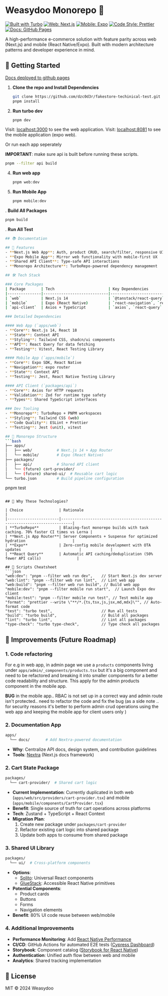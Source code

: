 # Weasydoo Monorepo 🚀

[![Built with Turbo](https://img.shields.io/badge/Built%20with-TurboRepo-5C47FF?style=flat)](https://turbo.build)
[![Web: Next.js](https://img.shields.io/badge/Web-Next.js-000000?logo=next.js)](https://nextjs.org)
[![Mobile: Expo](https://img.shields.io/badge/Mobile-Expo-4630EB?logo=expo)](https://expo.dev)
[![Code Style: Prettier](https://img.shields.io/badge/Code%20Style-Prettier-ff69b4?logo=prettier)](https://prettier.io)
[![Docs: GitHub Pages](https://img.shields.io/badge/Docs-GitHub%20Pages-222222?logo=github)](https://your-org.github.io/weasydoo)

A high-performance e-commerce solution with feature parity across web (Next.js) and mobile (React Native/Expo). Built with modern architecture patterns and developer experience in mind.


## 🚀 Getting Started
[Docs deployed to github pages](https://dzc0d3r.github.io/fakestore-techinical-test/)

1. **Clone the repo and Install Dependencies**
   ```bash
   git clone https://github.com/dzc0d3r/fakestore-techinical-test.git
   pnpm install
   ```

3. **Run turbo dev**
   ```bash
   pnpm dev
   ```

Visit: [localhost:3000](http://localhost:3000) to see the web application.
Visit: [localhost:8081](http://localhost:8081) to see the mobile application (expo web).

Or run each app seperately

**IMPORTANT**: make sure api is built before running these scripts.
   ```bash
   pnpm --filter api build
   ```
4. **Run web app**
   ```bash
   pnpm web:dev
   ```
5. **Run Mobile App**
   ```bash
   pnpm mobile:dev
   ```

. **Build All Packages**
   ```bash
   pnpm build
   ```
. **Run All Test**
   ```bash
## 📚 Documentation

## 🌟 Features
- **Next.js Web App**: Auth, product CRUD, search/filter, responsive UI
- **Expo Mobile App**: Mirror web functionality with mobile-first UX
- **Shared API Client**: Type-safe API interactions
- **Monorepo Architecture**: TurboRepo-powered dependency management

## 🛠 Tech Stack

### Core Packages
| Package       | Tech                        | Key Dependencies                          |
|---------------|-----------------------------|-------------------------------------------|
| `web`         | Next.js 14                  | `@tanstack/react-query`, `shadcn/ui` ..etc |
| `mobile`      | Expo (React Native)         | `react-navigation`, `react-native-paper`, ..etc |
| `api-client`  | Axios + TypeScript          | `axios`, `react-query` ..etc     |

### Detailed Dependencies

#### Web App (`apps/web`)
- **Core**: Next.js 14, React 18
- **State**: Context API 
- **Styling**: Tailwind CSS, shadcn/ui components
- **API**: React Query for data fetching
- **Testing**: Vitest, React Testing Library

#### Mobile App (`apps/mobile`)
- **Core**: Expo SDK, React Native
- **Navigation**: expo router
- **State**: Context API
- **Testing**: Jest, React Native Testing Library

#### API Client (`packages/api`)
- **Core**: Axios for HTTP requests
- **Validation**: Zod for runtime type safety
- **Types**: Shared TypeScript interfaces

### Dev Tooling
- **Monorepo**: TurboRepo + PNPM workspaces
- **Styling**: Tailwind CSS (web)
- **Code Quality**: ESLint + Prettier
- **Testing**: Jest (unit), vitest

## 📂 Monorepo Structure
```bash
├── apps/
│   ├── web/           # Next.js 14 + App Router
│   └── mobile/        # Expo (React Native)
├── packages/
│   ├── api/           # Shared API client
│   └── (future) cart-provider/
│   └── (future) shared-ui/  # Reusable cart logic
└── turbo.json         # Build pipeline configuration
```


   pnpm test
   ```

## 🤔 Why These Technologies?

| Choice                | Rationale                                                                 |
|-----------------------|---------------------------------------------------------------------------|
| **TurboRepo**         | Blazing-fast monorepo builds with task caching. 70% faster CI times vs Lerna |
| **Next.js App Router**| Server Components + Suspense for optimized hydration                     |
| **Expo**              | Zero-config mobile development with OTA updates                          |             |
| **React Query**       | Automatic API caching/deduplication (50% fewer API calls)                |

## 🔧 Scripts Cheatsheet
```json
"web:dev": "pnpm --filter web run dev",    // Start Next.js dev server
"web:lint": "pnpm --filter web run lint",  // Lint web app
"web:build": "pnpm --filter web run build", // Build web app
"mobile:dev": "pnpm --filter mobile run start",  // Launch Expo dev client
"mobile:test": "pnpm --filter mobile run test", // Test mobile app
"format": "prettier --write \"**/*.{ts,tsx,js,jsx,md,mdx}\"", // Auto-format code
"test": "turbo test",                      // Run all tests
"build": "turbo build",                    // Build all packages
"lint": "turbo lint",                      // Lint all packages
"type-check": "turbo type-check",          // Type check all packages
```

## 🚧 Improvements (Future Roadmap)
### 1. Code refactoring
For e.g in web app, in admin page we use a `products` components living under `apps/admin/_components/products.tsx` but it's a big component and need to be refactored and breaking it into smaller components for a better code readability and structure.
This apply for the admin products component in the mobile app.

**BUG** in the mobile app.. RBAC is not set up in a correct way and admin route isn't protected.. need to refactor the code and fix the bug
(as a side note .. for security reasons it's better to perform admin crud operations using the web app and keeping the mobile app for client users only )

### 2. Documentation App
```bash
apps/
  └── docs/       # Add Nextra-powered documentation
```
- **Why**: Centralize API docs, design system, and contribution guidelines
- **Tools**: [Nextra](https://nextra.site) (Next.js docs framework)

### 2. Cart State Package
```bash
packages/
  └── cart-provider/  # Shared cart logic
```
- **Current Implementation**: Currently duplicated in both web (`apps/web/src/providers/cart-provider.tsx`) and mobile (`apps/mobile/components/CartProvider.tsx`)
- **Benefit**: Single source of truth for cart operations across platforms
- **Tech**: Zustand + TypeScript + React Context
- **Migration Plan**: 
  1. Create new package under `packages/cart-provider`
  2. Refactor existing cart logic into shared package
  3. Update both apps to consume from shared package

### 3. Shared UI Library
```bash
packages/
  └── ui/  # Cross-platform components
```
- **Options**:
  - [Solito](https://solito.dev): Universal React components
  - [GlueStack](https://ui.gluestack.io): Accessible React Native primitives
- **Potential Components**:
  - Product cards
  - Buttons
  - Forms
  - Navigation elements
- **Benefit**: 80% UI code reuse between web/mobile

### 4. Additional Improvements
- **Performance Monitoring**: Add [React Native Performance](https://shopify.github.io/react-native-performance/)
- **CI/CD**: GitHub Actions for automated E2E tests ([Cypress Dashboard](https://www.cypress.io/dashboard/))
- **Storybook**: Component catalog ([Storybook for React Native](https://storybook.js.org/blog/storybook-for-react-native/))
- **Authentication**: Unified auth flow between web and mobile
- **Analytics**: Shared tracking implementation

## 📄 License
MIT © 2024 Weasydoo

